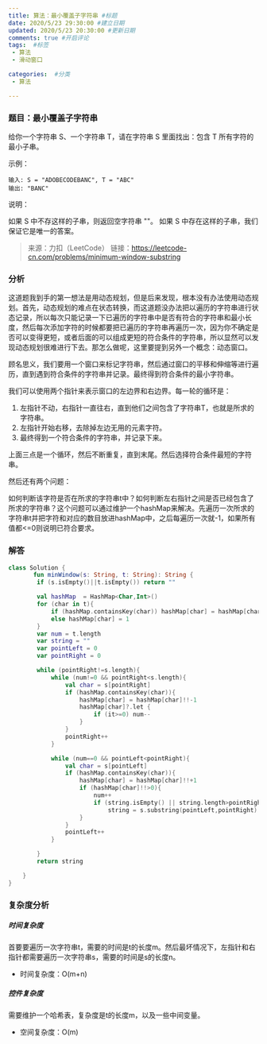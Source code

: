 ```yaml
---
title: 算法：最小覆盖子字符串 #标题
date: 2020/5/23 29:30:00 #建立日期
updated: 2020/5/23 20:30:00 #更新日期
comments: true #开启评论
tags:  #标签
 - 算法 
 - 滑动窗口

categories:  #分类
 - 算法

---
```


### 题目：最小覆盖子字符串

给你一个字符串 S、一个字符串 T，请在字符串 S 里面找出：包含 T 所有字符的最小子串。

示例：

```
输入: S = "ADOBECODEBANC", T = "ABC"
输出: "BANC"
```

说明：

如果 S 中不存这样的子串，则返回空字符串 ""。
如果 S 中存在这样的子串，我们保证它是唯一的答案。

> 来源：力扣（LeetCode）
> 链接：https://leetcode-cn.com/problems/minimum-window-substring

### 分析

这道题我到手的第一想法是用动态规划，但是后来发现，根本没有办法使用动态规划。首先，动态规划的难点在状态转换，而这道题没办法把以遍历的字符串进行状态记录，所以每次只能记录一下已遍历的字符串中是否有符合的字符串和最小长度，然后每次添加字符的时候都要把已遍历的字符串再遍历一次，因为你不确定是否可以变得更短，或者后面的可以组成更短的符合条件的字符串，所以显然可以发现动态规划很难进行下去。那怎么做呢，这里要提到另外一个概念：动态窗口。

顾名思义，我们要用一个窗口来标记字符串，然后通过窗口的平移和伸缩等进行遍历，直到遇到符合条件的字符串并记录。最终得到符合条件的最小字符串。

我们可以使用两个指针来表示窗口的左边界和右边界。每一轮的循环是：

1. 左指针不动，右指针一直往右，直到他们之间包含了字符串T，也就是所求的字符串。
2. 左指针开始右移，去除掉左边无用的元素字符。
3. 最终得到一个符合条件的字符串，并记录下来。

上面三点是一个循环，然后不断重复，直到末尾。然后选择符合条件最短的字符串。

然后还有两个问题：

如何判断该字符是否在所求的字符串t中？如何判断左右指针之间是否已经包含了所求的字符串？这个问题可以通过维护一个hashMap来解决。先遍历一次所求的字符串t并把字符和对应的数目放进hashMap中，之后每遍历一次就-1，如果所有值都<=0则说明已符合要求。

### 解答

```kotlin
class Solution {
       fun minWindow(s: String, t: String): String {
        if (s.isEmpty()||t.isEmpty()) return ""

        val hashMap  = HashMap<Char,Int>()
        for (char in t){
            if (hashMap.containsKey(char)) hashMap[char] = hashMap[char]!!+1
            else hashMap[char] = 1
        }
        var num = t.length
        var string = ""
        var pointLeft = 0
        var pointRight = 0

        while (pointRight!=s.length){
            while (num!=0 && pointRight<s.length){
                val char = s[pointRight]
                if (hashMap.containsKey(char)){
                    hashMap[char] = hashMap[char]!!-1
                    hashMap[char]?.let {
                        if (it>=0) num--
                    }
                }
                pointRight++
            }

            while (num==0 && pointLeft<pointRight){
                val char = s[pointLeft]
                if (hashMap.containsKey(char)){
                    hashMap[char] = hashMap[char]!!+1
                    if (hashMap[char]!!>0){
                        num++
                        if (string.isEmpty() || string.length>pointRight-pointLeft)
                            string = s.substring(pointLeft,pointRight)
                    }
                }
                pointLeft++
            }

        }
        return string

    }
}
```



### 复杂度分析

##### 时间复杂度

首要要遍历一次字符串t，需要的时间是t的长度m。然后最坏情况下，左指针和右指针都需要遍历一次字符串s，需要的时间是s的长度n。

- 时间复杂度：O(m+n)

##### 控件复杂度

需要维护一个哈希表，复杂度是t的长度m，以及一些中间变量。

- 空间复杂度：O(m)
